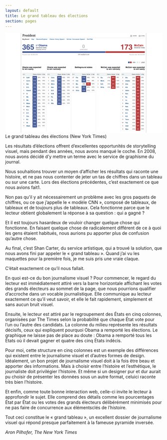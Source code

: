 ```yaml
---
layout: default
title: Le grand tableau des élections
section: pages
---
```


<div id="FIG0326" class="imageblock">
<div class="content">
<img alt="Le grand tableau des élections" src="../figs/incoming/03-ZZ-ZZ.png"></div>
<div class="title"> Le grand tableau des élections (New York Times)</div>
</div>

Les résultats d’élections offrent d’excellentes opportunités de storytelling visuel, mais pendant des années, nous avons manqué le coche. En 2008, nous avons décidé d’y mettre un terme avec le service de graphisme du journal.

Nous souhaitions trouver un moyen d’afficher les résultats qui raconte une histoire, et ne pas nous contenter de jeter un tas de chiffres dans un tableau ou sur une carte. Lors des élections précédentes, c’est exactement ce que nous avions fait1.

Non pas qu’il y ait nécessairement un problème avec les gros paquets de chiffres, ou ce que j’appelle le « modèle CNN », composé de tableaux, de tableaux et de toujours plus de tableaux. Cela fonctionne parce que le lecteur obtient globalement la réponse à sa question : qui a gagné ?

Et il est toujours hasardeux de vouloir changer quelque chose qui fonctionne. En faisant quelque chose de radicalement différent de ce à quoi les gens étaient habitués, nous aurions pu apporter plus de confusion qu’autre chose.

Au final, c’est Shan Carter, du service artistique, qui a trouvé la solution, que nous avons fini par appeler le « grand tableau ». Quand j’ai vu les maquettes pour la première fois, je me suis pris une vraie claque.

C’était exactement ce qu’il nous fallait.

En quoi est-ce du bon journalisme visuel ? Pour commencer, le regard du lecteur est immédiatement attiré vers la barre horizontale affichant les votes des grands électeurs au sommet de la page, que nous pourrions qualifier d’accroche dans un vocable journalistique. Elle communique au lecteur exactement ce qu’il veut savoir, et elle le fait rapidement, simplement et sans aucun bruit visuel.

Ensuite, le lecteur est attiré par le regroupement des États en cinq colonnes, organisées par The Times selon la probabilité que chaque État vote pour l’un ou l’autre des candidats. La colonne du milieu représente les résultats décisifs, ceux qui expliquent pourquoi Obama a remporté les élections. Le graphique ne laisse pas de place au doute : Obama a remporté tous les États où il devait gagner et quatre des cinq États indécis.

Pour moi, cette structure en cinq colonnes est un exemple des différences qui existent entre le journalisme visuel et d’autres formes de design. Idéalement, un bon projet de journalisme visuel doit à la fois être beau et apporter des informations. Mais à choisir entre l’histoire et l’esthétique, le journaliste doit privilégier l’histoire. Et même si un designer pur et dur aurait pu choisir de présenter les données sous un autre format, celuici raconte très bien l’histoire.

Et enfin, comme toute bonne interaction web, celle-ci invite le lecteur à approfondir le sujet. Elle comprend des détails comme les pourcentages État par État ou les votes des grands électeurs délibérément minimisés pour ne pas faire de concurrence aux élémentsclés de l’histoire.

Tout ceci constitue le « grand tableau », un excellent dossier de journalisme visuel qui répond presque parfaitement à la fameuse pyramide inversée.

_Aron Pilhofer, The New York Times_